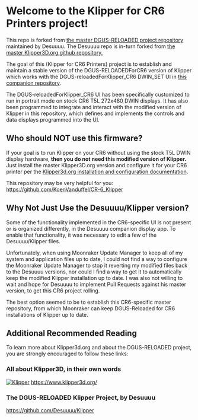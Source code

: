 # Welcome to the Klipper for CR6 Printers project!

This repo is forked from [the master DGUS-RELOADED project repository](https://github.com/Desuuuu/Klipper) maintained by Desuuuu.
The Desuuuu repo is in-turn forked from [the master Klipper3D.org github repository.](https://github.com/Klipper3d/klipper/)

The goal of this (Klipper for CR6 Printers) project is to establish and maintain a stable version of the DGUS-RELOADEDForCR6 version of Klipper which works with the DGUS-reloadedForKlipper_CR6 DWIN_SET UI in [this companion repository](https://github.com/Thinkersbluff/DGUS-reloadedForKlipper_CR6). 

The DGUS-reloadedForKlipper_CR6 UI has been specifically customized to run in portrait mode on stock CR6 T5L 272x480 DWIN displays. It has also been programmed to integrate and interact with the modified version of Klipper in this repository, which defines and implements the controls and data displays programmed into the UI.

## Who should __NOT__ use this firmware?
If your goal is to run Klipper on your CR6 without using the stock T5L DWIN display hardware, **then you do not need this modified version of Klipper.**
Just install the master Klipper3D.org version and configure it for your CR6 printer per the [Klipper3d.org installation and configuration documentation](https://github.com/Klipper3d/klipper/blob/master/docs/index.md).

This repository may be very helpful for you: https://github.com/KoenVanduffel/CR-6_Klipper

## Why Not Just Use the Desuuuu/Klipper version?
Some of the functionality implemented in the CR6-specific UI is not present or is organized differently, in the Desuuuu companion display app.
To enable that functionality, it was necessary to edit a few of the Desuuuu/Klipper files.

Unfortunately, when using Moonraker Update Manager to keep all of my system and application files up to date, I could not find a way to configure the Moonraker Update Manager to stop it reverting my modified files back to the Desuuuu versions, nor could I find a way to get it to automatically keep the modified Klipper installation up to date.  I was also not willing to wait and hope for Desuuuu to implement Pull Requests against his master version, to get this CR6 project rolling.  

The best option seemed to be to establish this CR6-specific master repository, from which Moonraker can keep DGUS-Reloaded for CR6 installations of Klipper up to date. 


## Additional Recommended Reading
To learn more about Klipper3d.org and about the DGUS-RELOADED project, you are strongly encouraged to follow these links:

### All about Klipper3D, in their own words
[![Klipper](docs/img/klipper-logo-small.png)](https://www.klipper3d.org/)  https://www.klipper3d.org/

### The DGUS-RELOADED Klipper Project, by Desuuuu

 https://github.com/Desuuuu/Klipper
